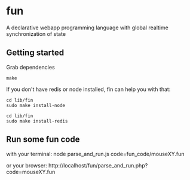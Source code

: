 fun
===
A declarative webapp programming language with global realtime synchronization of state

Getting started
---------------
Grab dependencies
	
	make

If you don't have redis or node installed, fin can help you with that:

	cd lib/fin
	sudo make install-node

	cd lib/fin
	sudo make install-redis

Run some fun code
-----------------
with your terminal:
    node parse_and_run.js code=fun_code/mouseXY.fun

or your browser:
    http://localhost/fun/parse_and_run.php?code=mouseXY.fun
